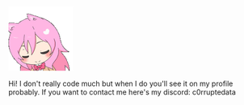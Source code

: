 <img src="assets/anime-pink-hair.gif">

Hi! I don't really code much but when I do you'll see it on my profile probably. If you want to contact me here's my discord: c0rruptedata
